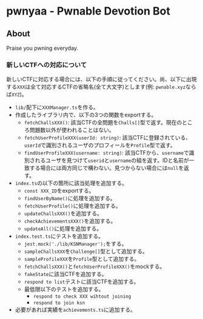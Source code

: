 # pwnyaa - Pwnable Devotion Bot

## About
Praise you pwning everyday.  
  
### 新しいCTFへの対応について
新しいCTFに対応する場合には、以下の手順に従ってください。尚、以下に出現する`XXX`は全て対応するCTFの省略名(全て大文字)とします(例: `pwnable.xyz`ならば`XYZ`)。
- `lib/`配下に`XXXManager.ts`を作る。
- 作成したライブラリ内で、以下の3つの関数をexportする。
  - `fetchChallsXXX()`: 該当CTFの全問題を`Challs[]`型で返す。現在のところ問題数以外が使われることはない。
  - `fetchUserProfileXXX(userId: string)`: 該当CTFに登録されている、`userId`で識別されるユーザのプロフィールを`Profile`型で返す。
  - `findUserProfileXXX(username: string)`: 該当CTFから、`username`で識別されるユーザを見つけて`userid`と`username`の組を返す。IDと名前が一致する場合には両方同じで構わない。見つからない場合には`null`を返す。
- `index.ts`の以下の箇所に該当処理を追加する。
  - `const XXX_ID`をexportする。
  - `findUserByName()`に処理を追加する。
  - `fetchUserProfile()`に処理を追加する。
  - `updateChallsXXX()`を追加する。
  - `checkAchievementsXXX()`を追加する。
  - `updateAll()`に処理を追加する。
- `index.test.ts`にテストを追加する。
  - `jest.mock('./lib/KSNManager');`をする。
  - `sampleChallsXXX`を`Challenge[]`型として追加する。
  - `sampleProfileXXX`を`Profile`型として追加する。
  - `fetchChallsXXX()`と`fetchUserProfileXXX()`をmockする。
  - `fakeState`に該当CTFを追加する。
  - `respond to list`テストに該当CTFを追加する。
  - 最低限以下のテストを追加する。
    - `respond to check XXX wihtout joining`
    - `respond to join ksn`
- 必要があれば実績を`achievements.ts`に追加する。